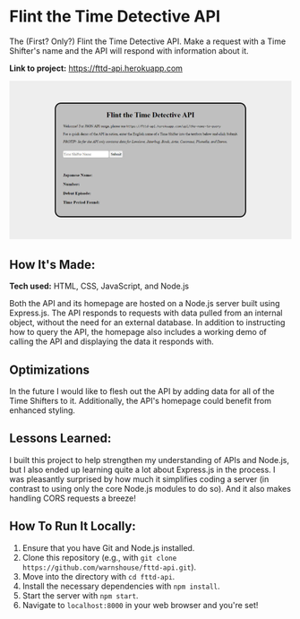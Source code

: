 # Flint the Time Detective API
The (First? Only?) Flint the Time Detective API. Make a request with a Time Shifter's name and the API will respond with information about it.

**Link to project:** https://fttd-api.herokuapp.com

![Screenshot of project](ss.jpg)

## How It's Made:

**Tech used:** HTML, CSS, JavaScript, and Node.js

Both the API and its homepage are hosted on a Node.js server built using Express.js. The API responds to requests with data pulled from an internal object, without the need for an external database. In addition to instructing how to query the API, the homepage also includes a working demo of calling the API and displaying the data it responds with.

## Optimizations

In the future I would like to flesh out the API by adding data for all of the Time Shifters to it. Additionally, the API's homepage could benefit from enhanced styling.

## Lessons Learned:

I built this project to help strengthen my understanding of APIs and Node.js, but I also ended up learning quite a lot about Express.js in the process. I was pleasantly surprised by how much it simplifies coding a server (in contrast to using only the core Node.js modules to do so). And it also makes handling CORS requests a breeze!

## How To Run It Locally:

1. Ensure that you have Git and Node.js installed.
2. Clone this repository (e.g., with `git clone https://github.com/warnshouse/fttd-api.git`).
3. Move into the directory with `cd fttd-api`.
4. Install the necessary dependencies with `npm install`.
5. Start the server with `npm start`.
6. Navigate to `localhost:8000` in your web browser and you're set!